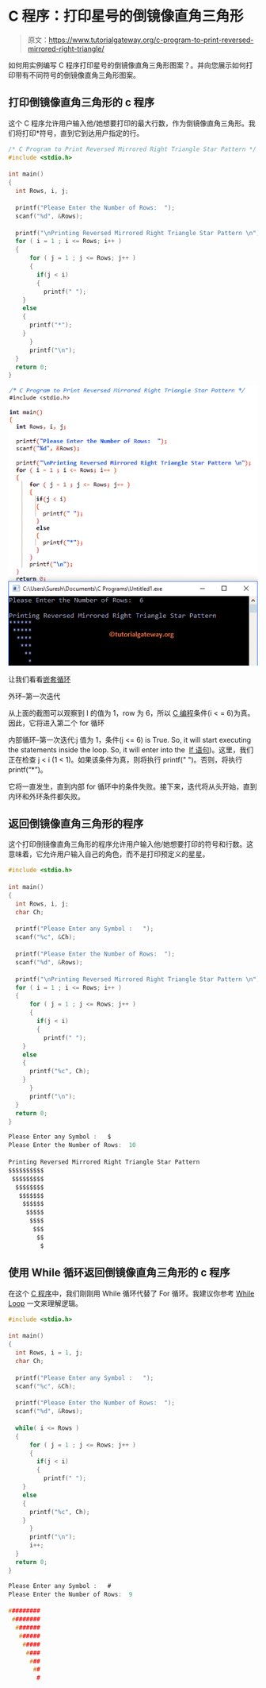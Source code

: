 # C 程序：打印星号的倒镜像直角三角形

> 原文：<https://www.tutorialgateway.org/c-program-to-print-reversed-mirrored-right-triangle/>

如何用实例编写 C 程序打印星号的倒镜像直角三角形图案？。并向您展示如何打印带有不同符号的倒镜像直角三角形图案。

## 打印倒镜像直角三角形的 c 程序

这个 C 程序允许用户输入他/她想要打印的最大行数，作为倒镜像直角三角形。我们将打印*符号，直到它到达用户指定的行。

```c
/* C Program to Print Reversed Mirrored Right Triangle Star Pattern */
#include <stdio.h>

int main() 
{
  int Rows, i, j;

  printf("Please Enter the Number of Rows:  ");
  scanf("%d", &Rows);

  printf("\nPrinting Reversed Mirrored Right Triangle Star Pattern \n");
  for ( i = 1 ; i <= Rows; i++ ) 
  {
      for ( j = 1 ; j <= Rows; j++ ) 
      {
      	if(j < i)
      	{
          printf(" ");
	}
	else
	{
	  printf("*");		  	
	}         
      }
      printf("\n");
  }
  return 0;
}
```

![C Program to Print Reversed Mirrored Right Triangle Star Pattern 1](img/a890db09ea441b7a6171906d68d89523.png)

让我们看看[嵌套循环](https://www.tutorialgateway.org/for-loop-in-c-programming/)

外环–第一次迭代

从上面的截图可以观察到 I 的值为 1，row 为 6，所以 [C 编程](https://www.tutorialgateway.org/c-programming/)条件(i < = 6)为真。因此，它将进入第二个 for 循环

内部循环–第一次迭代:j 值为 1，条件(j <= 6) is True. So, it will start executing the statements inside the loop. So, it will enter into the  [If 语句](https://www.tutorialgateway.org/if-statement-in-c/))。这里，我们正在检查 j < i (1 < 1)。如果该条件为真，则将执行 printf(" ")。否则，将执行 printf(“*”)。

它将一直发生，直到内部 for 循环中的条件失败。接下来，迭代将从头开始，直到内环和外环条件都失败。

## 返回倒镜像直角三角形的程序

这个打印倒镜像直角三角形的程序允许用户输入他/她想要打印的符号和行数。这意味着，它允许用户输入自己的角色，而不是打印预定义的星星。

```c
#include <stdio.h>

int main() 
{
  int Rows, i, j;
  char Ch;

  printf("Please Enter any Symbol :   ");
  scanf("%c", &Ch); 

  printf("Please Enter the Number of Rows:  ");
  scanf("%d", &Rows);

  printf("\nPrinting Reversed Mirrored Right Triangle Star Pattern \n");
  for ( i = 1 ; i <= Rows; i++ ) 
  {
      for ( j = 1 ; j <= Rows; j++ ) 
      {
      	if(j < i)
      	{
          printf(" ");
	}
	else
	{
	  printf("%c", Ch);		  	
	}         
      }
      printf("\n");
  }
  return 0;
}
```

```c
Please Enter any Symbol :   $
Please Enter the Number of Rows:  10

Printing Reversed Mirrored Right Triangle Star Pattern 
$$$$$$$$$$
 $$$$$$$$$
  $$$$$$$$
   $$$$$$$
    $$$$$$
     $$$$$
      $$$$
       $$$
        $$
         $
```

## 使用 While 循环返回倒镜像直角三角形的 c 程序

在这个 [C 程序](https://www.tutorialgateway.org/c-programming-examples/)中，我们刚刚用 While 循环代替了 For 循环。我建议你参考 [While Loop](https://www.tutorialgateway.org/while-loop-in-c/) 一文来理解逻辑。

```c
#include <stdio.h>

int main() 
{
  int Rows, i = 1, j;
  char Ch;

  printf("Please Enter any Symbol :   ");
  scanf("%c", &Ch); 

  printf("Please Enter the Number of Rows:  ");
  scanf("%d", &Rows);

  while( i <= Rows ) 
  {
      for ( j = 1 ; j <= Rows; j++ ) 
      {
      	if(j < i)
      	{
          printf(" ");
	}
	else
	{
	  printf("%c", Ch);		  	
	}         
      }
      printf("\n");
      i++;
  }
  return 0;
}
```

```c
Please Enter any Symbol :   #
Please Enter the Number of Rows:  9

#########
 ########
  #######
   ######
    #####
     ####
      ###
       ##
        #
```
